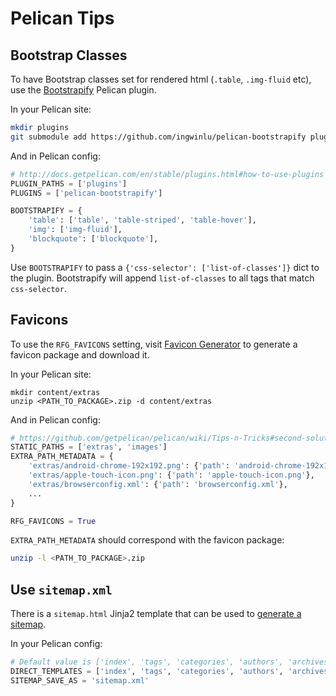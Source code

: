# Pelican Tips

## Bootstrap Classes

To have Bootstrap classes set for rendered html (`.table`, `.img-fluid` etc), use the [Bootstrapify](https://github.com/ingwinlu/pelican-bootstrapify) Pelican plugin.

In your Pelican site:

```bash
mkdir plugins
git submodule add https://github.com/ingwinlu/pelican-bootstrapify plugins/pelican-bootstrapify
```

And in Pelican config:

```python
# http://docs.getpelican.com/en/stable/plugins.html#how-to-use-plugins
PLUGIN_PATHS = ['plugins']
PLUGINS = ['pelican-bootstrapify']

BOOTSTRAPIFY = {
    'table': ['table', 'table-striped', 'table-hover'],
    'img': ['img-fluid'],
    'blockquote': ['blockquote'],
}
```

Use `BOOTSTRAPIFY` to pass a `{'css-selector': ['list-of-classes']}` dict to the plugin. Bootstrapify will append `list-of-classes` to all tags that match `css-selector`.

## Favicons

To use the `RFG_FAVICONS` setting, visit [Favicon Generator](http://realfavicongenerator.net/) to generate a favicon package and download it.

In your Pelican site:

```
mkdir content/extras
unzip <PATH_TO_PACKAGE>.zip -d content/extras
```

And in Pelican config:

```python
# https://github.com/getpelican/pelican/wiki/Tips-n-Tricks#second-solution-using-static_paths
STATIC_PATHS = ['extras', 'images']
EXTRA_PATH_METADATA = {
    'extras/android-chrome-192x192.png': {'path': 'android-chrome-192x192.png'},
    'extras/apple-touch-icon.png': {'path': 'apple-touch-icon.png'},
    'extras/browserconfig.xml': {'path': 'browserconfig.xml'},
    ...
}

RFG_FAVICONS = True
```

`EXTRA_PATH_METADATA` should correspond with the favicon package:

```bash
unzip -l <PATH_TO_PACKAGE>.zip
```

## Use `sitemap.xml`

There is a `sitemap.html` Jinja2 template that can be used to [generate a sitemap](https://github.com/getpelican/pelican/wiki/Tips-n-Tricks#generate-sitemapxml).

In your Pelican config:

```python
# Default value is ['index', 'tags', 'categories', 'authors', 'archives']
DIRECT_TEMPLATES = ['index', 'tags', 'categories', 'authors', 'archives', 'sitemap']
SITEMAP_SAVE_AS = 'sitemap.xml'
```
